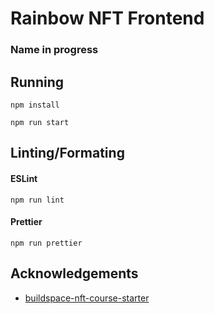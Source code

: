 # Rainbow NFT Frontend

### Name in progress

## Running

`npm install`

`npm run start`

## Linting/Formating
#### ESLint
`npm run lint`

#### Prettier
`npm run prettier`


## Acknowledgements
- [buildspace-nft-course-starter](https://github.com/buildspace/buildspace-nft-course-starter)